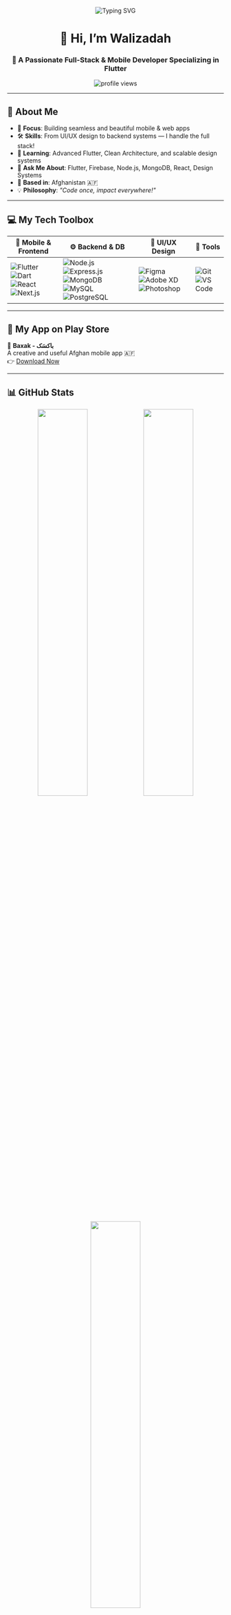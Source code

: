 <p align="center">
  <img src="https://readme-typing-svg.demolab.com?font=Fira+Code&duration=4000&pause=1000&center=true&vCenter=true&width=435&lines=Hi+%F0%9F%91%8B+I'm+Walizadah!;Mobile+%26+Full-stack+Developer;Flutter+is+my+superpower!;Always+learning+and+building" alt="Typing SVG" />
</p>

<h1 align="center">👋 Hi, I’m Walizadah</h1>
<h3 align="center">🚀 A Passionate Full-Stack & Mobile Developer Specializing in Flutter</h3>

<p align="center">
  <img src="https://komarev.com/ghpvc/?username=Walizada300&style=flat-square&color=blue" alt="profile views" />
</p>

---

## 👀 About Me

- 🎯 **Focus**: Building seamless and beautiful mobile & web apps  
- 🛠️ **Skills**: From UI/UX design to backend systems — I handle the full stack!  
- 🌱 **Learning**: Advanced Flutter, Clean Architecture, and scalable design systems  
- 💬 **Ask Me About**: Flutter, Firebase, Node.js, MongoDB, React, Design Systems  
- 📍 **Based in**: Afghanistan 🇦🇫  
- 💡 **Philosophy**: *"Code once, impact everywhere!"*

---

## 💻 My Tech Toolbox

<div align="center">

| 📱 Mobile & Frontend | ⚙️ Backend & DB | 🎨 UI/UX Design | 🧰 Tools |
|----------------------|----------------|------------------|----------|
| ![Flutter](https://img.shields.io/badge/Flutter-02569B?style=for-the-badge&logo=flutter&logoColor=white) ![Dart](https://img.shields.io/badge/Dart-0175C2?style=for-the-badge&logo=dart&logoColor=white) ![React](https://img.shields.io/badge/React-20232A?style=for-the-badge&logo=react) ![Next.js](https://img.shields.io/badge/Next.js-000000?style=for-the-badge&logo=next.js) | ![Node.js](https://img.shields.io/badge/Node.js-339933?style=for-the-badge&logo=node.js&logoColor=white) ![Express.js](https://img.shields.io/badge/Express.js-000000?style=for-the-badge&logo=express&logoColor=white) ![MongoDB](https://img.shields.io/badge/MongoDB-4EA94B?style=for-the-badge&logo=mongodb&logoColor=white) ![MySQL](https://img.shields.io/badge/MySQL-4479A1?style=for-the-badge&logo=mysql) ![PostgreSQL](https://img.shields.io/badge/PostgreSQL-336791?style=for-the-badge&logo=postgresql) | ![Figma](https://img.shields.io/badge/Figma-F24E1E?style=for-the-badge&logo=figma&logoColor=white) ![Adobe XD](https://img.shields.io/badge/AdobeXD-FF61F6?style=for-the-badge&logo=adobe-xd) ![Photoshop](https://img.shields.io/badge/Photoshop-31A8FF?style=for-the-badge&logo=adobe-photoshop&logoColor=white) | ![Git](https://img.shields.io/badge/Git-F05032?style=for-the-badge&logo=git) ![VS Code](https://img.shields.io/badge/VS%20Code-007ACC?style=for-the-badge&logo=visual-studio-code) |

</div>

---

## 📱 My App on Play Store

🎉 **Baxak - باکسَک**  
A creative and useful Afghan mobile app 🇦🇫  
👉 [Download Now](https://play.google.com/store/apps/details?id=com.walizada.baxak)

---

## 📊 GitHub Stats

<p align="center">
  <img src="https://github-readme-stats.vercel.app/api?username=Walizada300&show_icons=true&theme=tokyonight" width="48%" />
  <img src="https://github-readme-streak-stats.herokuapp.com/?user=Walizada300&theme=tokyonight" width="48%" />
</p>

<p align="center">
  <img src="https://github-readme-stats.vercel.app/api/top-langs/?username=Walizada300&layout=compact&theme=tokyonight" width="48%" />
</p>

---

## 🤝 Let's Connect!

- 📧 **Email**: walizada.300@gmail.com  
- 💼 **LinkedIn**: [Abdul Baes Walizada](https://www.linkedin.com/in/abdulbaeswalizadah/)  
- 🌐 **Portfolio**: [walizada.vercel.app](http://walizada.vercel.app/)

---

## ⚡ Fun Fact

> I love the smell of freshly written Dart code in the morning ☕  
> Designing clean UIs & writing scalable code is my jam 💙

---

⭐️ *Made with ❤️ by [@Walizada300](https://github.com/Walizada300)*
